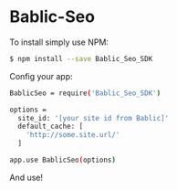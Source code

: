 # Bablic-Seo

To install simply use NPM:
```sh
$ npm install --save Bablic_Seo_SDK
```

Config your app:
```sh
BablicSeo = require('Bablic_Seo_SDK')

options =
  site_id: '[your site id from Bablic]'
  default_cache: [
    'http://some.site.url/'
  ]

app.use BablicSeo(options)
```

And use!